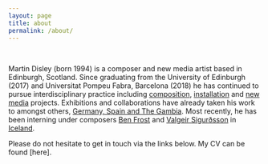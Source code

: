 ```yaml
---
layout: page
title: about
permalink: /about/
---
```


<!---<img class="col one right" src="/img/prof_pic.jpg">--->

<br/>

Martin Disley (born 1994) is a composer and new media artist based in Edinburgh, Scotland. Since graduating from the University of Edinburgh (2017) and Universitat Pompeu Fabra, Barcelona (2018) he has continued to pursue interdisciplinary practice including [composition](https://www.martindisley.co.uk/portfolio/1_restnowdiehard/), [installation](https://www.martindisley.co.uk/portfolio/3_elquequeda/) and [new media](https://www.martindisley.co.uk/portfolio/2_thelisttweeted/) projects. Exhibitions and collaborations have already taken his work to amongst others, [Germany, Spain and The Gambia](https://www.martindisley.co.uk/live-action/). Most recently, he has been interning under composers [Ben Frost](http://ethermachines.com/) and [Valgeir Sigurðsson](http://valgeir.net/) in [Iceland](https://greenhouse.is/).

Please do not hesitate to get in touch via the links below. My CV can be found [here].


<br/>
<br/>
<br/>
<br/>
<br/>


<span class="contacticon center">
	<a href="mailto:martin_disley@icloud.com"><i class="fa fa-envelope-square"></i></a>
	<a href="https://github.com/martindisley" target="_blank"><i class="fa fa-github-square"></i></a>
	<a href="https://www.linkedin.com/in/martin-disley/" target="_blank"><i class="fa fa-linkedin-square"></i></a>
	<a href="https://twitter.com/_mdisley" target="_blank"><i class="fa fa-twitter-square"></i></a>
</span>

